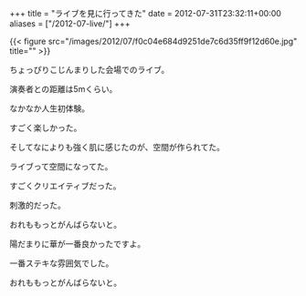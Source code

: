 +++
title = "ライブを見に行ってきた"
date = 2012-07-31T23:32:11+00:00
aliases = ["/2012-07-live/"]
+++

{{< figure src="/images/2012/07/f0c04e684d9251de7c6d35ff9f12d60e.jpg" title="" >}}

ちょっぴりこじんまりした会場でのライブ。

演奏者との距離は5mくらい。

なかなか人生初体験。

すごく楽しかった。

そしてなによりも強く肌に感じたのが、空間が作られてた。

ライブって空間になってた。

すごくクリエイティブだった。

刺激的だった。

おれももっとがんばらないと。

陽だまりに華が一番良かったですよ。

一番ステキな雰囲気でした。

おれももっとがんばらないと。

